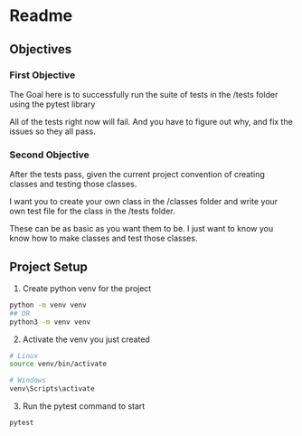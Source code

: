 # Readme

## Objectives

### First Objective 
The Goal here is to successfully run the suite of tests in the /tests folder using the pytest library 

All of the tests right now will fail.  And you have to figure out why, and fix the issues so they all pass.

### Second Objective 

After the tests pass, given the current project convention of creating classes and testing those classes.

I want you to create your own class in the /classes folder and write your own test file for the class in the /tests folder.

These can be as basic as you want them to be.  I just want to know you know how to make classes and test those classes.

## Project Setup

1. Create python venv for the project
```bash
python -m venv venv
## OR
python3 -m venv venv
```
2. Activate the venv you just created
```bash
# Linux
source venv/bin/activate

# Windows
venv\Scripts\activate
```
3. Run the pytest command to start
```bash
pytest
```

